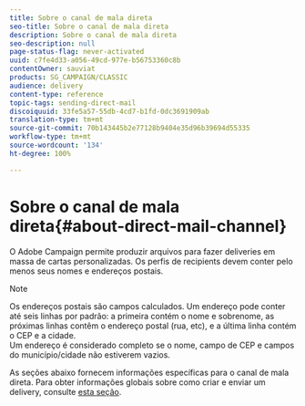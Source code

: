 ```yaml
---
title: Sobre o canal de mala direta
seo-title: Sobre o canal de mala direta
description: Sobre o canal de mala direta
seo-description: null
page-status-flag: never-activated
uuid: c7fe4d33-a056-49cd-977e-b56753360c8b
contentOwner: sauviat
products: SG_CAMPAIGN/CLASSIC
audience: delivery
content-type: reference
topic-tags: sending-direct-mail
discoiquuid: 33fe5a57-55db-4cd7-b1fd-0dc3691909ab
translation-type: tm+mt
source-git-commit: 70b143445b2e77128b9404e35d96b39694d55335
workflow-type: tm+mt
source-wordcount: '134'
ht-degree: 100%

---
```



# Sobre o canal de mala direta{#about-direct-mail-channel}

O Adobe Campaign permite produzir arquivos para fazer deliveries em massa de cartas personalizadas. Os perfis de recipients devem conter pelo menos seus nomes e endereços postais.

>[!NOTE]
>
>Os endereços postais são campos calculados. Um endereço pode conter até seis linhas por padrão: a primeira contém o nome e sobrenome, as próximas linhas contêm o endereço postal (rua, etc), e a última linha contém o CEP e a cidade.\
>Um endereço é considerado completo se o nome, campo de CEP e campos do município/cidade não estiverem vazios.

As seções abaixo fornecem informações específicas para o canal de mala direta. Para obter informações globais sobre como criar e enviar um delivery, consulte [esta seção](../../delivery/using/steps-about-delivery-creation-steps.md).
